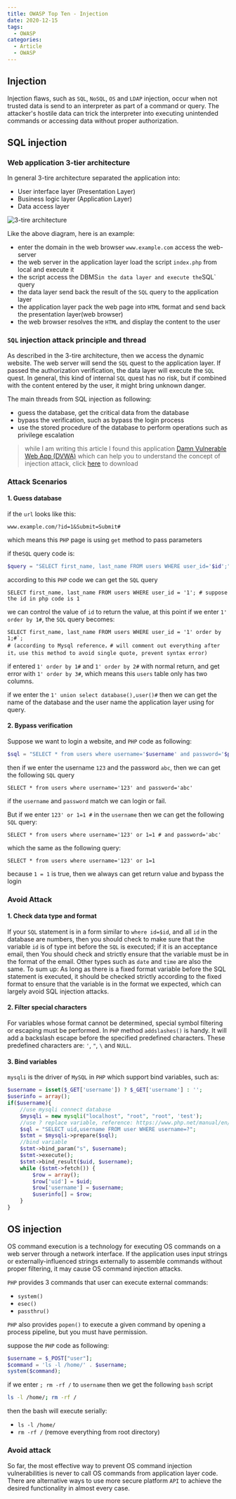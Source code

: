 ```yaml
---
title: OWASP Top Ten - Injection
date: 2020-12-15
tags:
  - OWASP
categories:
  - Article
  - OWASP
---
```


## Injection

Injection flaws, such as `SQL`, `NoSQL`, `OS` and `LDAP` injection, occur when not trusted data is send to an interpreter as part of a command or query. The attacker's hostile data can trick the interpreter into executing unintended commands or accessing data without proper authorization.

## SQL injection

### Web application 3-tier architecture

In general 3-tire architecture separated the application into:

- User interface layer (Presentation Layer)
- Business logic layer (Application Layer)
- Data access layer

![3-tire architecture](https://www.jinfonet.com/wp-content/uploads/2018/08/3-tier_architecture-460x275.png)

Like the above diagram, here is an example:

- enter the domain in the web browser `www.example.com` access the web-server
- the web server in the application layer load the script `index.php` from local and execute it
- the script access the DBMS`in the data layer and execute the`SQL` query
- the data layer send back the result of the `SQL` query to the application layer
- the application layer pack the web page into `HTML` format and send back the presentation layer(web browser)
- the web browser resolves the `HTML` and display the content to the user

### `SQL` injection attack principle and thread

As described in the 3-tire architecture, then we access the dynamic website. The web server will send the `SQL` quest to the application layer. If passed the authorization verification, the data layer will execute the `SQL` quest. In general, this kind of internal `SQL` quest has no risk, but if combined with the content entered by the user, it might bring unknown danger.

The main threads from SQL injection as following:

- guess the database, get the critical data from the database
- bypass the verification, such as bypass the login process
- use the stored procedure of the database to perform operations such as privilege escalation

> while I am writing this article I found this application [Damn Vulnerable Web App (DVWA)](http://www.dvwa.co.uk/) which can help you to understand the concept of injection attack, click [here](https://github.com/ethicalhack3r/DVWA/archive/master.zip) to download

### Attack Scenarios

#### 1. Guess database

if the `url` looks like this:

```
www.example.com/?id=1&Submit=Submit#
```

which means this `PHP` page is using `get` method to pass parameters

if the`SQL` query code is:

```php
$query = "SELECT first_name, last_name FROM users WHERE user_id='$id';";
```

according to this `PHP` code we can get the `SQL` query

```mysql
SELECT first_name, last_name FROM users WHERE user_id = '1'; # suppose the id in php code is 1
```

we can control the value of `id` to return the value, at this point if we enter `1' order by 1#`, the `SQL` query becomes:

```mysql
SELECT first_name, last_name FROM users WHERE user_id = '1' order by 1;#`;
# (according to Mysql reference，# will comment out everything after it，use this method to avoid single quote, prevent syntax error)
```

if entered `1' order by 1#` and `1' order by 2#` with normal return, and get error with `1' order by 3#`, which means this `users` table only has two columns.

if we enter the `1' union select database(),user()#` then we can get the name of the database and the user name the application layer using for query.

#### 2. Bypass verification

Suppose we want to login a website, and `PHP` code as following:

```php
$sql = "SELECT * from users where username='$username' and password='$pwd'"
```

then if we enter the username `123` and the password `abc`, then we can get the following `SQL` query

```mysql
SELECT * from users where username='123' and password='abc'
```

if the `username` and `password` match we can login or fail.

But if we enter `123' or 1=1 #` in the `username` then we can get the following `SQL` query:

```mysql
SELECT * from users where username='123' or 1=1 # and password='abc'
```

which the same as the following query:

```mysql
SELECT * from users where username='123' or 1=1
```

because `1 = 1` is true, then we always can get return value and bypass the login

### Avoid Attack

#### 1. Check data type and format

If your `SQL` statement is in a form similar to `where id=$id`, and all `id` in the database are numbers, then you should check to make sure that the variable `id` is of type int before the `SQL` is executed; if it is an acceptance email, then You should check and strictly ensure that the variable must be in the format of the email. Other types such as `date` and `time` are also the same. To sum up: As long as there is a fixed format variable before the SQL statement is executed, it should be checked strictly according to the fixed format to ensure that the variable is in the format we expected, which can largely avoid SQL injection attacks.

#### 2. Filter special characters

For variables whose format cannot be determined, special symbol filtering or escaping must be performed. In `PHP` method `addslashes()` is handy. It will add a backslash escape before the specified predefined characters. These predefined characters are: `'`, `"`, `\` and `NULL`.

#### 3. Bind variables

`mysqli` is the driver of `MySQL` in `PHP` which support bind variables, such as:

```php
$username = isset($_GET['username']) ? $_GET['username'] : '';
$userinfo = array();
if($username){
	//use mysqli connect database
	$mysqli = new mysqli("localhost", "root", "root", 'test');
	//use ? replace variable, reference: https://www.php.net/manual/en/mysqli-stmt.bind-param.php
	$sql = "SELECT uid,username FROM user WHERE username=?";
	$stmt = $mysqli->prepare($sql);
	//bind variable
	$stmt->bind_param("s", $username);
	$stmt->execute();
	$stmt->bind_result($uid, $username);
	while ($stmt->fetch()) {
	    $row = array();
	    $row['uid'] = $uid;
	    $row['username'] = $username;
	    $userinfo[] = $row;
	}
}
```

## OS injection

OS command execution is a technology for executing OS commands on a web server through a network interface. If the application uses input strings or externally-influenced strings externally to assemble commands without proper filtering, it may cause OS command injection attacks.

`PHP` provides 3 commands that user can execute external commands:

- `system()`
- `esec()`
- `passthru()`

`PHP` also provides `popen()` to execute a given command by opening a process pipeline, but you must have permission.

suppose the `PHP` code as following:

```php
$username = $_POST["user"];
$command = 'ls -l /home/' . $username;
system($command);
```

if we enter `; rm -rf /` to `username` then we get the following `bash` script

```bash
ls -l /home/; rm -rf /
```

then the bash will execute serially:

- `ls -l /home/`
- `rm -rf /` (remove everything from root directory)

### Avoid attack

So far, the most effective way to prevent OS command injection vulnerabilities is never to call OS commands from application layer code. There are alternative ways to use more secure platform `API` to achieve the desired functionality in almost every case.
